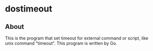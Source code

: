 # dostimeout
## About
This is the program that set timeout for external command or script, like unix command "timeout". This program is written by Go.
